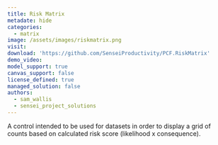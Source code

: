 ```yaml
---
title: Risk Matrix
metadate: hide
categories:
  - matrix
image: /assets/images/riskmatrix.png
visit: 
download: 'https://github.com/SenseiProductivity/PCF.RiskMatrix'
demo_video: 
model_support: true
canvas_support: false
license_defined: true
managed_solution: false
authors:
  - sam_wallis
  - sensei_project_solutions
---
```

A control intended to be used for datasets in order to display a grid of counts based on calculated risk score (likelihood x consequence).
